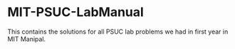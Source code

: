 # MIT-PSUC-LabManual
This contains the solutions for all PSUC lab problems we had in first year in MIT Manipal.
